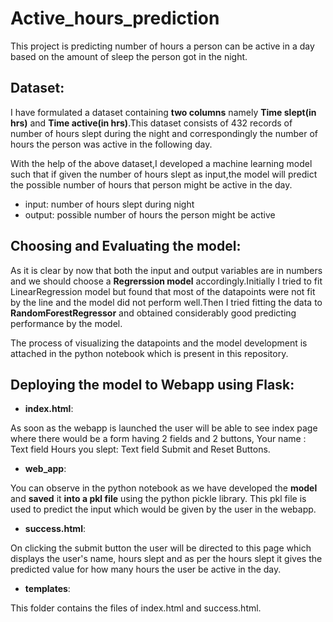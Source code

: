 # Active_hours_prediction
This project is predicting number of hours a person can be active in a day based on the amount of sleep the person got in the night.

## Dataset:

I have formulated a dataset containing **two columns** namely **Time slept(in hrs)** and **Time active(in hrs)**.This dataset consists of 432 records of number of hours slept during the night and correspondingly the number of hours the person was active in the following day.

With the help of the above dataset,I developed a machine learning model such that if given the number of hours slept as input,the model will predict the possible number of hours that person might be active in the day.

- input: number of hours slept during night
- output: possible number of hours the person might be active


## Choosing and Evaluating the model:

As it is clear by now that both the input and output variables are in numbers and we should choose a **Regrerssion model** accordingly.Initially I tried to fit LinearRegression model but found that most of the datapoints were not fit by the line and the model did not perform well.Then I tried fitting the data to **RandomForestRegressor** and obtained considerably good predicting performance by the model.

The process of visualizing the datapoints and the model development is attached in the python notebook which is present in this repository.

## Deploying the model to Webapp using Flask:

- **index.html**:

As soon as the webapp is launched the user will be able to see index page where there would be a form having 2 fields and 2 buttons,
Your name : Text field
Hours you slept: Text field
Submit and Reset Buttons.

- **web_app**:

You can observe in the python notebook as we have developed the **model** and **saved** it **into a pkl file** using the python pickle library.
This pkl file is used to predict the input which would be given by the user in the webapp.

- **success.html**:

On clicking the submit button the user will be directed to this page which displays the user's name, hours slept and as per the hours slept it gives the predicted value for how many hours the user be active in the day.

- **templates**:

This folder contains the files of index.html and success.html.
